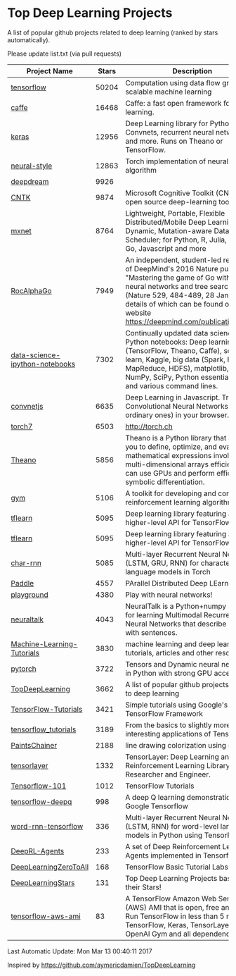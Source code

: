 # Top Deep Learning Projects
A list of popular github projects related to deep learning (ranked by stars automatically).

Please update list.txt (via pull requests)

| Project Name| Stars | Description 
| ------- | ------ | ------  
| [tensorflow](https://github.com/tensorflow/tensorflow) | 50204 | Computation using data flow graphs for scalable machine learning |  
| [caffe](https://github.com/BVLC/caffe) | 16468 | Caffe: a fast open framework for deep learning. |  
| [keras](https://github.com/fchollet/keras) | 12956 | Deep Learning library for Python. Convnets, recurrent neural networks, and more. Runs on Theano or TensorFlow. |  
| [neural-style](https://github.com/jcjohnson/neural-style) | 12863 | Torch implementation of neural style algorithm |  
| [deepdream](https://github.com/google/deepdream) | 9926 |  |  
| [CNTK](https://github.com/Microsoft/CNTK) | 9874 | Microsoft Cognitive Toolkit (CNTK), an open source deep-learning toolkit |  
| [mxnet](https://github.com/dmlc/mxnet) | 8764 | Lightweight, Portable, Flexible Distributed/Mobile Deep Learning with Dynamic, Mutation-aware Dataflow Dep Scheduler; for Python, R, Julia, Scala, Go, Javascript and more |  
| [RocAlphaGo](https://github.com/Rochester-NRT/RocAlphaGo) | 7949 | An independent, student-led replication of DeepMind's 2016 Nature publication, "Mastering the game of Go with deep neural networks and tree search" (Nature 529, 484-489, 28 Jan 2016), details of which can be found on their website https://deepmind.com/publications.html. |  
| [data-science-ipython-notebooks](https://github.com/donnemartin/data-science-ipython-notebooks) | 7302 | Continually updated data science Python notebooks: Deep learning (TensorFlow, Theano, Caffe), scikit-learn, Kaggle, big data (Spark, Hadoop MapReduce, HDFS), matplotlib, pandas, NumPy, SciPy, Python essentials, AWS, and various command lines. |  
| [convnetjs](https://github.com/karpathy/convnetjs) | 6635 | Deep Learning in Javascript. Train Convolutional Neural Networks (or ordinary ones) in your browser. |  
| [torch7](https://github.com/torch/torch7) | 6503 | http://torch.ch |  
| [Theano](https://github.com/Theano/Theano) | 5856 | Theano is a Python library that allows you to define, optimize, and evaluate mathematical expressions involving multi-dimensional arrays efficiently. It can use GPUs and perform efficient symbolic differentiation. |  
| [gym](https://github.com/openai/gym) | 5106 | A toolkit for developing and comparing reinforcement learning algorithms. |  
| [tflearn](https://github.com/tflearn/tflearn) | 5095 | Deep learning library featuring a higher-level API for TensorFlow. |  
| [tflearn](https://github.com/tflearn/tflearn) | 5095 | Deep learning library featuring a higher-level API for TensorFlow. |  
| [char-rnn](https://github.com/karpathy/char-rnn) | 5085 | Multi-layer Recurrent Neural Networks (LSTM, GRU, RNN) for character-level language models in Torch |  
| [Paddle](https://github.com/PaddlePaddle/Paddle) | 4557 | PArallel Distributed Deep LEarning |  
| [playground](https://github.com/tensorflow/playground) | 4380 | Play with neural networks! |  
| [neuraltalk](https://github.com/karpathy/neuraltalk) | 4043 | NeuralTalk is a Python+numpy project for learning Multimodal Recurrent Neural Networks that describe images with sentences. |  
| [Machine-Learning-Tutorials](https://github.com/ujjwalkarn/Machine-Learning-Tutorials) | 3830 | machine learning and deep learning tutorials, articles and other resources  |  
| [pytorch](https://github.com/pytorch/pytorch) | 3722 | Tensors and Dynamic neural networks in Python  with strong GPU acceleration |  
| [TopDeepLearning](https://github.com/aymericdamien/TopDeepLearning) | 3662 | A list of popular github projects related to deep learning |  
| [TensorFlow-Tutorials](https://github.com/nlintz/TensorFlow-Tutorials) | 3421 | Simple tutorials using Google's TensorFlow Framework |  
| [tensorflow_tutorials](https://github.com/pkmital/tensorflow_tutorials) | 3189 | From the basics to slightly more interesting applications of Tensorflow |  
| [PaintsChainer](https://github.com/pfnet/PaintsChainer) | 2188 | line drawing colorization using chainer |  
| [tensorlayer](https://github.com/zsdonghao/tensorlayer) | 1332 | TensorLayer: Deep Learning and Reinforcement Learning Library for Researcher and Engineer. |  
| [Tensorflow-101](https://github.com/sjchoi86/Tensorflow-101) | 1012 | TensorFlow Tutorials |  
| [tensorflow-deepq](https://github.com/nivwusquorum/tensorflow-deepq) | 998 | A deep Q learning demonstration using Google Tensorflow |  
| [word-rnn-tensorflow](https://github.com/hunkim/word-rnn-tensorflow) | 336 | Multi-layer Recurrent Neural Networks (LSTM, RNN) for word-level language models in Python using TensorFlow. |  
| [DeepRL-Agents](https://github.com/awjuliani/DeepRL-Agents) | 233 | A set of Deep Reinforcement Learning Agents implemented in Tensorflow. |  
| [DeepLearningZeroToAll](https://github.com/hunkim/DeepLearningZeroToAll) | 168 | TensorFlow Basic Tutorial Labs |  
| [DeepLearningStars](https://github.com/hunkim/DeepLearningStars) | 131 | Top Deep Learning Projects based on their Stars! |  
| [tensorflow-aws-ami](https://github.com/ritchieng/tensorflow-aws-ami) | 83 | A TensorFlow Amazon Web Service (AWS) AMI that is open, free and works. Run TensorFlow in less than 5 minutes. TensorFlow, Keras, TensorLayer, OpenAI Gym and all dependencies. |  

Last Automatic Update: Mon Mar 13 00:40:11 2017

Inspired by https://github.com/aymericdamien/TopDeepLearning